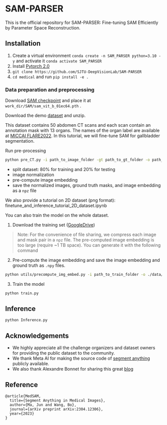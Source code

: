 # SAM-PARSER
This is the official repository for SAM-PARSER: Fine-tuning SAM Efficiently by Parameter Space Reconstruction.


## Installation 
1. Create a virtual environment `conda create -n SAM_PARSER python=3.10 -y` and activate it `conda activate SAM_PARSER`
2. Install [Pytorch 2.0](https://pytorch.org/get-started/locally/)
3. `git clone https://github.com/SJTU-DeepVisionLab/SAM-PARSER`
4. `cd medical` and run `pip install -e .`


### Data preparation and preprocessing

Download [SAM checkpoint](https://dl.fbaipublicfiles.com/segment_anything/sam_vit_b_01ec64.pth) and place it at `work_dir/SAM/sam_vit_b_01ec64.pth` .

Download the demo [dataset](https://zenodo.org/record/7860267) and unzip.

This dataset contains 50 abdomen CT scans and each scan contain an annotation mask with 13 organs. The names of the organ label are available at [MICCAI FLARE2022](https://flare22.grand-challenge.org/).
In this tutorial, we will fine-tune SAM for gallbladder segmentation.

Run pre-processing

```bash
python pre_CT.py -i path_to_image_folder -gt path_to_gt_folder -o path_to_output
```

- split dataset: 80% for training and 20% for testing
- image normalization
- pre-compute image embedding
- save the normalized images, ground truth masks, and image embedding as a `npz` file

We also provide a tutorial on 2D dataset (png format): finetune_and_inference_tutorial_2D_dataset.ipynb 

You can also train the model on the whole dataset. 
1) Download the training set ([GoogleDrive](https://drive.google.com/drive/folders/1pwpAkWPe6czxkATG9SmVV0TP62NZiKld?usp=share_link))

> Note: For the convenience of file sharing, we compress each image and mask pair in a `npz` file. The pre-computed image embedding is too large (require ~1 TB space). You can generate it with the following command

2) Pre-compute the image embedding and save the image embedding and ground truth as `.npy` files. 

```bash
python utils/precompute_img_embed.py -i path_to_train_folder -o ./data/Tr_npy
```

3) Train the model

```bash
python train.py
```

## Inference


```bash
python Inference.py
```


## Acknowledgements
- We highly appreciate all the challenge organizers and dataset owners for providing the public dataset to the community. 
- We thank Meta AI for making the source code of [segment anything](https://github.com/facebookresearch/segment-anything) publicly available.
- We also thank Alexandre Bonnet for sharing this great [blog](https://encord.com/blog/learn-how-to-fine-tune-the-segment-anything-model-sam/)


## Reference

```
@article{MedSAM,
  title={Segment Anything in Medical Images},
  author={Ma, Jun and Wang, Bo},
  journal={arXiv preprint arXiv:2304.12306},
  year={2023}
}
```
